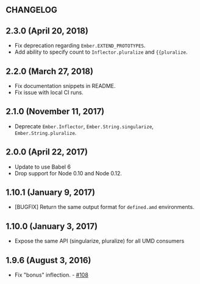 CHANGELOG
--------

## 2.3.0 (April 20, 2018)

- Fix deprecation regarding `Ember.EXTEND_PROTOTYPES`.
- Add ability to specify count to `Inflector.pluralize` and `{{pluralize`.

## 2.2.0 (March 27, 2018)

- Fix documentation snippets in README.
- Fix issue with local CI runs.

## 2.1.0 (November 11, 2017)

- Deprecate `Ember.Inflector`, `Ember.String.singularize`, `Ember.String.pluralize`.

## 2.0.0 (April 22, 2017)

- Update to use Babel 6
- Drop support for Node 0.10 and Node 0.12.

## 1.10.1 (January 9, 2017)

- [BUGFIX] Return the same output format for `defined.amd` environments.

## 1.10.0 (January 3, 2017)

- Expose the same API (singularize, pluralize) for all UMD consumers

## 1.9.6 (August 3, 2016)

- Fix "bonus" inflection. - [#108](https://github.com/emberjs/ember-inflector/pull/108)
